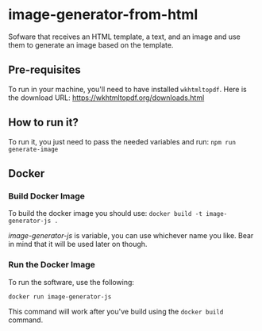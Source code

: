 # image-generator-from-html

Sofware that receives an HTML template, a text, and an image and use them to generate an image based on the template.

## Pre-requisites
To run in your machine, you'll need to have installed `wkhtmltopdf`. Here is the download URL: <a href="https://wkhtmltopdf.org/downloads.html">https://wkhtmltopdf.org/downloads.html</a>

## How to run it?
To run it, you just need to pass the needed variables and run:
```npm run generate-image```

## Docker

### Build Docker Image
To build the docker image you should use:
`docker build -t image-generator-js .`

*image-generator-js* is variable, you can use whichever name you like. Bear in mind that it will be used later on though.

### Run the Docker Image
To run the software, use the following:

`docker run image-generator-js`

This command will work after you've build using the `docker build` command.